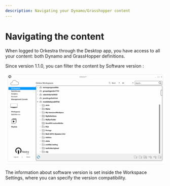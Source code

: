 ```yaml
---
description: Navigating your Dynamo/Grasshopper content
---
```


# Navigating the content

When logged to Orkestra through the Desktop app, you have access to all your content: both Dynamo and GrassHopper definitions. 

Since version 1.1.0, you can filter the content by Software version :

![Browsing content and filtering by version](../.gitbook/assets/versionbroswsing.gif)

The information about software version is set inside the Workspace Settings, where you can specify the version compatibility. 

